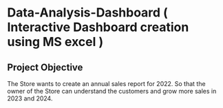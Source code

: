 # Data-Analysis-Dashboard ( Interactive Dashboard creation using MS excel )
## Project Objective
The Store wants to create an annual sales report for 2022. So that the owner of the Store can understand the customers and grow more sales in 2023 and 2024. 
